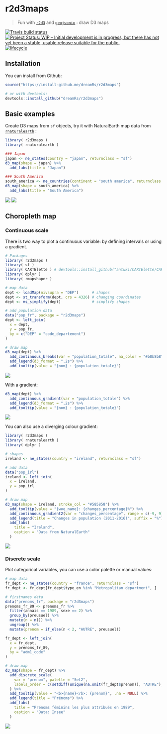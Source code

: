 # r2d3maps

> Fun with [`r2d3`](https://github.com/rstudio/r2d3) and [`geojsonio`](https://github.com/ropensci/geojsonio) : draw D3 maps

[![Travis build status](https://travis-ci.org/dreamRs/r2d3maps.svg?branch=master)](https://travis-ci.org/dreamRs/r2d3maps)
[![Project Status: WIP – Initial development is in progress, but there has not yet been a stable, usable release suitable for the public.](http://www.repostatus.org/badges/latest/wip.svg)](http://www.repostatus.org/#wip)
[![lifecycle](https://img.shields.io/badge/lifecycle-experimental-orange.svg)](https://www.tidyverse.org/lifecycle/#experimental)


## Installation

You can install from Github:

```r
source("https://install-github.me/dreamRs/r2d3maps")

# or with devtools:
devtools::install_github("dreamRs/r2d3maps")
```

## Basic examples

Create D3 maps from `sf` objects, try it with NaturalEarth map data from [`rnaturalearth`](https://github.com/ropenscilabs/rnaturalearth) :

```r
library( r2d3maps )
library( rnaturalearth )

### Japan
japan <- ne_states(country = "japan", returnclass = "sf")
d3_map(shape = japan) %>%
  add_labs(title = "Japan")

### South America
south_america <- ne_countries(continent = "south america", returnclass = "sf")
d3_map(shape = south_america) %>%
  add_labs(title = "South America")
```

![](img/japan.png)
![](img/south_america.png)



## Choropleth map

### Continuous scale

There is two way to plot a continuous variable: by defining intervals or using a gradient.


```r
# Packages
library( r2d3maps )
library( sf )
library( CARTElette ) # devtools::install_github("antuki/CARTElette/CARTElette@RPackage")
library( dplyr )
library( rmapshaper )

# map data
dept <- loadMap(nivsupra = "DEP")      # shapes
dept <- st_transform(dept, crs = 4326) # changing coordinates
dept <- ms_simplify(dept)              # simplify shapes

# add population data
data("pop_fr", package = "r2d3maps")
dept <- left_join(
  x = dept,
  y = pop_fr,
  by = c("DEP" = "code_departement")
)

# draw map
d3_map(dept) %>%
  add_continuous_breaks(var = "population_totale", na_color = "#b8b8b8") %>%
  add_legend(d3_format = ".2s") %>%
  add_tooltip(value = "{nom} : {population_totale}")
```
![](img/choropleth_france.png)

With a gradient:

```r
d3_map(dept) %>%
  add_continuous_gradient(var = "population_totale") %>%
  add_legend(d3_format = ".2s") %>%
  add_tooltip(value = "{nom} : {population_totale}")
```
![](img/choropleth_france2.png)


You can also use a diverging colour gradient:

```r
library( r2d3maps )
library( rnaturalearth )
library( dplyr )

# shapes
ireland <- ne_states(country = "ireland", returnclass = "sf")

# add data
data("pop_irl")
ireland <- left_join(
  x = ireland,
  y = pop_irl
)

# draw map
d3_map(shape = ireland, stroke_col = "#585858") %>%
  add_tooltip(value = "{woe_name}: {changes_percentage}%") %>% 
  add_continuous_gradient2(var = "changes_percentage", range = c(-9, 9)) %>% 
  add_legend(title = "Changes in population (2011-2016)", suffix = "%") %>% 
  add_labs(
    title = "Ireland",
    caption = "Data from NaturalEarth"
  )
```
![](img/choropleth_ireland.png)



### Discrete scale

Plot categorical variables, you can use a color palette or manual values:

```r
# map data
fr_dept <- ne_states(country = "france", returnclass = "sf")
fr_dept <- fr_dept[fr_dept$type_en %in% "Metropolitan department", ]

# firstnames data
data("prenoms_fr", package = "r2d3maps")
prenoms_fr_89 <- prenoms_fr %>%
  filter(annais == 1989, sexe == 2) %>%
  group_by(preusuel) %>%
  mutate(n = n()) %>%
  ungroup() %>%
  mutate(prenom = if_else(n < 2, "AUTRE", preusuel))

fr_dept <- left_join(
  x = fr_dept,
  y = prenoms_fr_89,
  by = "adm1_code"
)

# draw map
d3_map(shape = fr_dept) %>%
  add_discrete_scale(
    var = "prenom", palette = "Set2",
    labels_order = c(setdiff(unique(na.omit(fr_dept$prenom)), "AUTRE"), "AUTRE")
  ) %>%
  add_tooltip(value = "<b>{name}</b>: {prenom}", .na = NULL) %>%
  add_legend(title = "Prénoms") %>%
  add_labs(
    title = "Prénoms féminins les plus attribués en 1989",
    caption = "Data: Insee"
  )
```
![](img/choropleth_france3.png)


